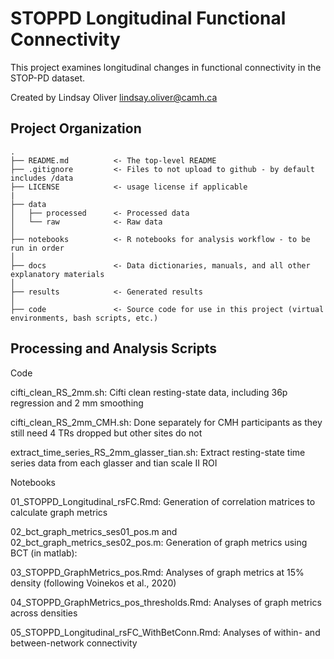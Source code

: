 STOPPD Longitudinal Functional Connectivity
===============================================

This project examines longitudinal changes in functional connectivity in the STOP-PD dataset.

Created by Lindsay Oliver lindsay.oliver@camh.ca



Project Organization
-----------------------------------

    .
    ├── README.md          <- The top-level README
    ├── .gitignore         <- Files to not upload to github - by default includes /data
    ├── LICENSE            <- usage license if applicable
    |
    ├── data
    │   ├── processed      <- Processed data
    │   └── raw            <- Raw data
    │
    ├── notebooks          <- R notebooks for analysis workflow - to be run in order
    │
    ├── docs               <- Data dictionaries, manuals, and all other explanatory materials
    │
    ├── results            <- Generated results
    │
    ├── code               <- Source code for use in this project (virtual environments, bash scripts, etc.)
    
    

Processing and Analysis Scripts
-----------------------------------

Code

cifti_clean_RS_2mm.sh: Cifti clean resting-state data, including 36p regression and 2 mm smoothing

cifti_clean_RS_2mm_CMH.sh: Done separately for CMH participants as they still need 4 TRs dropped but other sites do not

extract_time_series_RS_2mm_glasser_tian.sh: Extract resting-state time series data from each glasser and tian scale II ROI

  
Notebooks

01_STOPPD_Longitudinal_rsFC.Rmd: Generation of correlation matrices to calculate graph metrics

02_bct_graph_metrics_ses01_pos.m and 02_bct_graph_metrics_ses02_pos.m: Generation of graph metrics using BCT (in matlab):

03_STOPPD_GraphMetrics_pos.Rmd: Analyses of graph metrics at 15% density (following Voinekos et al., 2020)

04_STOPPD_GraphMetrics_pos_thresholds.Rmd: Analyses of graph metrics across densities

05_STOPPD_Longitudinal_rsFC_WithBetConn.Rmd: Analyses of within- and between-network connectivity

